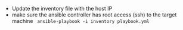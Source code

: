 - Update the inventory file with the host IP 
- make sure the ansible controller has root access (ssh) to the target machine
``` ansible-playbook -i inventory playbook.yml```
